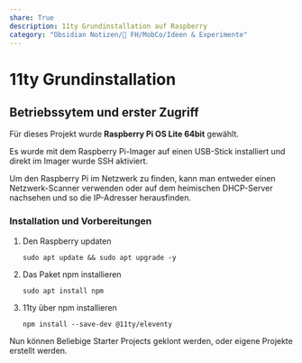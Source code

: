 ```yaml
---
share: True
description: 11ty Grundinstallation auf Raspberry
category: "Obsidian Notizen/🏫 FH/MobCo/Ideen & Experimente"
---
```

# 11ty Grundinstallation

## Betriebssytem und erster Zugriff
Für dieses Projekt wurde **Raspberry Pi OS Lite 64bit** gewählt.

Es wurde mit dem Raspberry Pi-Imager auf einen USB-Stick installiert und direkt im Imager wurde SSH aktiviert.

Um den Raspberry Pi im Netzwerk zu finden, kann man entweder einen Netzwerk-Scanner verwenden oder auf dem heimischen DHCP-Server nachsehen und so die IP-Adresser herausfinden.

### Installation und Vorbereitungen
1. Den Raspberry updaten
	```
	sudo apt update && sudo apt upgrade -y
	```

2. Das Paket npm installieren   
	```
	sudo apt install npm
	```

3. 11ty über npm installieren   
   ```
   npm install --save-dev @11ty/eleventy
   ```

Nun können Beliebige Starter Projects geklont werden, oder eigene Projekte erstellt werden.